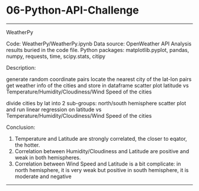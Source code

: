 # 06-Python-API-Challenge

______________________________________________________________________
WeatherPy

Code: WeatherPy/WeatherPy.ipynb
Data source: OpenWeather API
Analysis results buried in the code file.
Python packages: matplotlib.pyplot, pandas, numpy, requests, time, scipy.stats, citipy

Description:

generate random coordinate pairs 
locate the nearest city of the lat-lon pairs
get weather info of the cities and store in dataframe
scatter plot latitude vs Temperature/Humidity/Cloudiness/Wind Speed of the cities


divide cities by lat into 2 sub-groups: north/south hemisphere
scatter plot and run linear regression on 
  latitude vs Temperature/Humidity/Cloudiness/Wind Speed of the cities
   
Conclusion:
1. Temperature and Latitude are strongly correlated, the closer to eqator, the hotter.
2. Correlation between Humidity/Cloudiness and Latitude are positive and weak in both hemispheres.
3. Correlation between Wind Speed and Latitude is a bit complicate:
     in north hemisphere, it is very weak but positive
     in south hemisphere, it is moderate and negative

______________________________________________________________________
